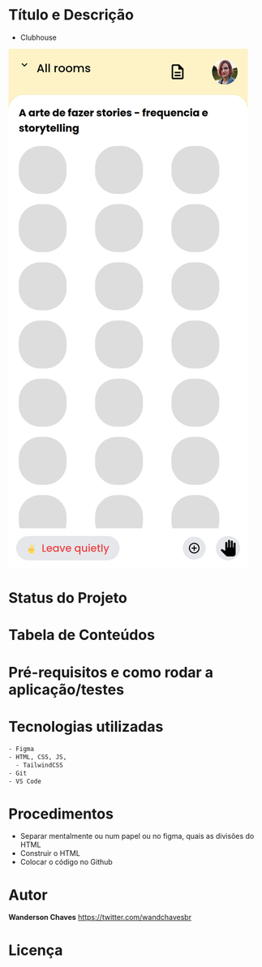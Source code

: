 # Título e Descrição
* Clubhouse

<img src='./assets/demo.png' alt='Exemple'>

# Status do Projeto

# Tabela de Conteúdos

# Pré-requisitos e como rodar a aplicação/testes

# Tecnologias utilizadas
    - Figma
    - HTML, CSS, JS,
      - TailwindCSS
    - Git
    - VS Code

# Procedimentos
  - Separar mentalmente ou num papel ou no figma, quais as divisões do HTML
  - Construir o HTML
  - Colocar o código no Github

# Autor

**Wanderson Chaves**
https://twitter.com/wandchavesbr


# Licença